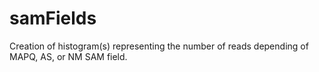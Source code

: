 # samFields
 Creation of histogram(s) representing the number of reads depending of MAPQ, AS, or NM SAM field.
